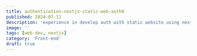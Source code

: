 ```yaml
---
title: authentication-nextjs-static-web-auth0
published: 2024-07-11
description: 'experience in develop auth with static website using nextjs and auth0'
image: ''
tags: [web-dev, nextjs]
category: 'Front-end'
draft: true 
---
```

